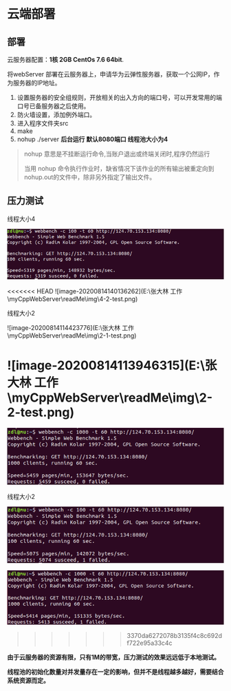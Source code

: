 # 云端部署

## 部署

云服务器配置：**1核 2GB  CentOs 7.6 64bit**.

将webServer 部署在云服务器上，申请华为云弹性服务器，获取一个公网IP，作为服务器的IP地址。

1. 设置服务器的安全组规则，开放相关的出入方向的端口号，可以开发常用的端口号已备服务器之后使用。
2. 防火墙设置，添加例外端口。
3. 进入程序文件夹src
4. make
5. nohup  ./server      **后台运行  默认8080端口 线程池大小为4**

> nohup 意思是不挂断运行命令,当账户退出或终端关闭时,程序仍然运行
>
> 当用 nohup 命令执行作业时，缺省情况下该作业的所有输出被重定向到nohup.out的文件中，除非另外指定了输出文件。

## 压力测试

线程大小4

![image-20200814112143972](./img/4-1-test.png)

<<<<<<< HEAD
![image-20200814140136262](E:\张大林 工作\myCppWebServer\readMe\img\4-2-test.png)

线程大小2

![image-20200814114423776](E:\张大林 工作\myCppWebServer\readMe\img\2-1-test.png)

![image-20200814113946315](E:\张大林 工作\myCppWebServer\readMe\img\2-2-test.png)
=======
![image-20200814140136262](./img/4-2-test.png)

线程大小2

![image-20200814114423776](./img/2-1-test.png)

![image-20200814113946315](./img/2-2-test.png)
>>>>>>> 3370da6272078b3135f4c8c692df722e95a33c4c

**由于云服务器的资源有限，只有1M的带宽，压力测试的效果远远低于本地测试。**

**线程池的初始化数量对并发量存在一定的影响，但并不是线程越多越好，需要结合系统资源而定。**
